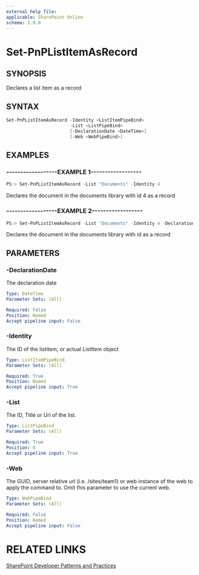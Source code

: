 ```yaml
---
external help file:
applicable: SharePoint Online
schema: 2.0.0
---
```

# Set-PnPListItemAsRecord

## SYNOPSIS
Declares a list item as a record

## SYNTAX 

```powershell
Set-PnPListItemAsRecord -Identity <ListItemPipeBind>
                        -List <ListPipeBind>
                        [-DeclarationDate <DateTime>]
                        [-Web <WebPipeBind>]
```

## EXAMPLES

### ------------------EXAMPLE 1------------------
```powershell
PS:> Set-PnPListItemAsRecord -List "Documents" -Identity 4
```

Declares the document in the documents library with id 4 as a record

### ------------------EXAMPLE 2------------------
```powershell
PS:> Set-PnPListItemAsRecord -List "Documents" -Identity 4 -DeclarationDate $date
```

Declares the document in the documents library with id as a record

## PARAMETERS

### -DeclarationDate
The declaration date

```yaml
Type: DateTime
Parameter Sets: (All)

Required: False
Position: Named
Accept pipeline input: False
```

### -Identity
The ID of the listitem, or actual ListItem object

```yaml
Type: ListItemPipeBind
Parameter Sets: (All)

Required: True
Position: Named
Accept pipeline input: True
```

### -List
The ID, Title or Url of the list.

```yaml
Type: ListPipeBind
Parameter Sets: (All)

Required: True
Position: 0
Accept pipeline input: True
```

### -Web
The GUID, server relative url (i.e. /sites/team1) or web instance of the web to apply the command to. Omit this parameter to use the current web.

```yaml
Type: WebPipeBind
Parameter Sets: (All)

Required: False
Position: Named
Accept pipeline input: False
```

# RELATED LINKS

[SharePoint Developer Patterns and Practices](http://aka.ms/sppnp)
